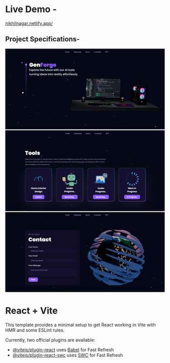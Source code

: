 # Live Demo -
[nikhilnagar.netlify.app/](https://nikhilnagar.netlify.app/)


## Project Specifications-
<img width="929" alt="Screenshot 2023-09-30 180054" src="https://github.com/harshu0026/GenForge/blob/master/src/assets/Screenshot%202023-12-17%20004904.png">
 <img width="928" alt="Screenshot 2023-09-30 180130" src="https://github.com/harshu0026/GenForge/blob/master/src/assets/Screenshot%202023-12-17%20004959.png">
<img width="935" alt="Screenshot 2023-09-30 180158" src="https://github.com/harshu0026/GenForge/blob/master/src/assets/Screenshot%202023-12-17%20010334.png">

# React + Vite

This template provides a minimal setup to get React working in Vite with HMR and some ESLint rules.

Currently, two official plugins are available:

- [@vitejs/plugin-react](https://github.com/vitejs/vite-plugin-react/blob/main/packages/plugin-react/README.md) uses [Babel](https://babeljs.io/) for Fast Refresh
- [@vitejs/plugin-react-swc](https://github.com/vitejs/vite-plugin-react-swc) uses [SWC](https://swc.rs/) for Fast Refresh
